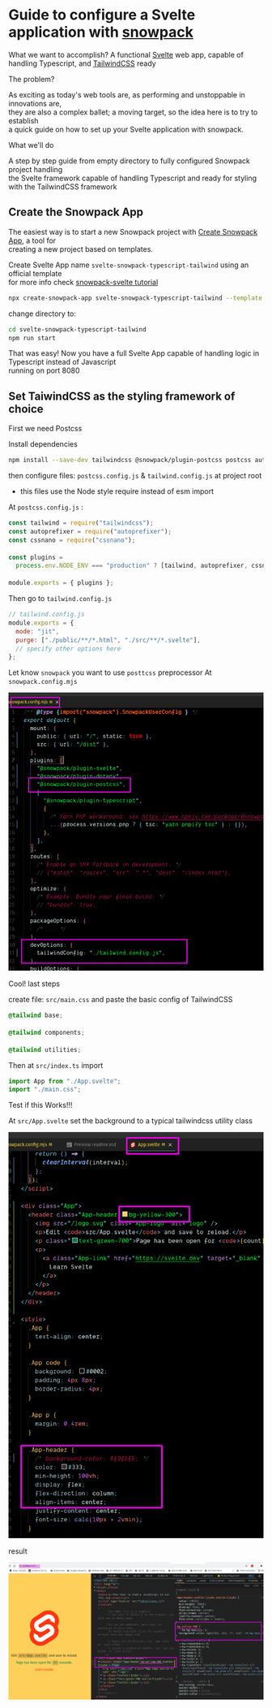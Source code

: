 # Guide to configure a Svelte application with [snowpack](https://www.snowpack.dev/)

What we want to accomplish?
A functional [Svelte](https://svelte.dev/) web app, capable of handling Typescript, and [TailwindCSS](https://tailwindcss.com/) ready

The problem?

As exciting as today's web tools are, as performing and unstoppable in innovations are,  
they are also a complex ballet; a moving target, so the idea here is to try to establish  
a quick guide on how to set up your Svelte application with snowpack.

What we'll do

A step by step guide from empty directory to fully configured Snowpack project handling  
the Svelte framework capable of handling Typescript and ready for styling  
with the TailwindCSS framework

## Create the Snowpack App

The easiest way is to start a new Snowpack project with [Create Snowpack App](https://github.com/snowpackjs/snowpack/tree/main/create-snowpack-app/cli), a tool for  
creating a new project based on templates.

Create Svelte App name `svelte-snowpack-typescript-tailwind` using an official template  
for more info check [snowpack-svelte tutorial](https://www.snowpack.dev/tutorials/svelte)

```bash
npx create-snowpack-app svelte-snowpack-typescript-tailwind --template @snowpack/app-template-svelte-typescript
```

change directory to:

```bash
cd svelte-snowpack-typescript-tailwind
npm run start
```

That was easy!
Now you have a full Svelte App capable of handling logic in Typescript instead of Javascript  
running on port 8080

## Set TaiwindCSS as the styling framework of choice

First we need Postcss

Install dependencies

```bash
npm install --save-dev tailwindcss @snowpack/plugin-postcss postcss autoprefixer cssnano
```

then configure files: `postcss.config.js` & `tailwind.config.js` at project root

- this files use the Node style require instead of esm import

At `postcss.config.js` :

```javascript
const tailwind = require("tailwindcss");
const autoprefixer = require("autoprefixer");
const cssnano = require("cssnano");

const plugins =
  process.env.NODE_ENV === "production" ? [tailwind, autoprefixer, cssnano] : [tailwind, autoprefixer];

module.exports = { plugins };
```

Then go to `tailwind.config.js`

```javascript
// tailwind.config.js
module.exports = {
  mode: "jit",
  purge: ["./public/**/*.html", "./src/**/*.svelte"],
  // specify other options here
};
```

Let know `snowpack` you want to use `posttcss` preprocessor
At `snowpack.config.mjs`

![tell snowpack use postcss](screenshots/config-snowpack-use-postcss-2021-09-05_11-01.png)

Cool! last steps

create file: `src/main.css` and paste the basic config of TailwindCSS

```css
@tailwind base;

@tailwind components;

@tailwind utilities;
```

Then at `src/index.ts` import

```typescript
import App from "./App.svelte";
import "./main.css";
```

Test if this Works!!!

At `src/App.svelte` set the background to a typical tailwindcss utility class

![test-tailwind](screenshots/test-tailwindcss-on-svelte-2021-09-05_10-00.png)

result

![render svelte app](screenshots/render-app-svelte-2021-09-05_11-12.png)
